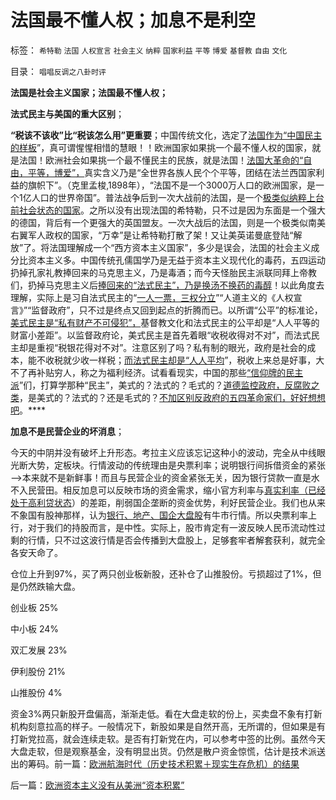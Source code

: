 # 法国最不懂人权；加息不是利空

标签： `希特勒` `法国` `人权宣言` `社会主义` `纳粹` `国家利益` `平等` `博爱` `基督教` `自由` `文化` 

目录： `唱唱反调之八卦时评`

**法国是社会主义国家；法国最不懂人权；**

**法式民主与美国的重大区别**；

**“税该不该收”比“税该怎么用”更重要**；中国传统文化，选定了[法国作为“中国民主的样板](../../../2011/6/21/国民性本善，监管欲望就是邪恶.md)”，真可谓惺惺相惜的慧眼！！欧洲国家如果挑一个最不懂人权的国家，就是法国！欧洲社会如果挑一个最不懂民主的民族，就是法国！[法国大革命的“自由，平等，博爱”，](../../../2010/3/18/“自由平等”同样是极权主义的有效工具！.md)真实含义乃是“全世界各族人民个个平等，团结在法兰西国家利益的旗帜下”。（克里孟梭,1898年），“法国不是一个3000万人口的欧洲国家，是一个1亿人口的世界帝国”。普法战争后到一次大战前的法国，是一个[极类似纳粹上台前社会状态的国家](../../../2011/3/12/“妖魔化希特勒”掩盖了危险的社会规律.md)。之所以没有出现法国的希特勒，只不过是因为东面是一个强大的德国，背后有一个更强大的英国盟友。一次大战后的法国，则是一个极类似南美右翼军人政权的国家，“万幸”是让希特勒打散了架！又让美英诺曼底登陆“解放”了。将法国理解成一个“西方资本主义国家”，多少是误会，法国的社会主义成分比资本主义多。中国传统孔儒国学乃是无益于资本主义现代化的毒药，五四运动扔掉孔家礼教捧回来的马克思主义，乃是毒酒；而今天怪胎民主派联同拜上帝教们，扔掉马克思主义后[捧回来的“法式民主”，乃是换汤不换药的毒醇](../../../2009/6/29/法式民主可能方便了民粹希特勒上台.md)！以此角度去理解，实际上是习自法式民主的“[一人一票，三权分立](../../../2009/6/21/为什么一人一票三权分立不是民主.md)”“人道主义的《人权宣言》”“监督政府”，只不过是终点又回到起点的折腾而已。以所谓“公平”的标准论，[美式民主是“私有财产不可侵犯”，](../../../2011/5/9/弗吉尼亚王朝对美国民主的意义.md)基督教文化和法式民主的公平却是“人人平等的财富小差距”。以监督政府论，美式民主是首先着眼“收税收得对不对”，而法式民主却是重视“税银花得对不对”。注意区别了吗？私有制的眼光，政府是社会的成本，能不收税就少收一样税；[而法式民主却是“人人平均](../../../2009/6/16/法式民主的三权分立可能形成多数人对少数人的暴政.md)”，税收上来总是好事，大不了再补贴穷人，称之为福利经济。试看看现实，中国的那些[“信仰牌的民主派](../../../2009/11/12/小农意识的暴力倾向和文革.md)”们，打算学那种“民主”，美式的？法式的？毛式的？[道德监控政府，反腐败之类](../../../2010/4/29/维护公有制公值耗散经济结构的三种人.md)，是美式的？法式的？还是毛式的？[不加区别反政府的五四革命家们，好好想想吧](../../../2010/3/21/中国的民主要慢慢来！摸着石头过河是真理！.md)。****

**加息不是民营企业的坏消息**；



今天的中阴并没有破坏上升形态。考拉主义应该忘记这种小的波动，完全从中线眼光断大势，定板块。行情波动的传统理由是央票利率；说明银行间拆借资金的紧张——>本来就不是新鲜事！而且与民营企业的资金紧张无关，因为银行贷款一直是水不入民营田。相反加息可以反映市场的资金需求，缩小官方利率与[真实利率（已经处于高利贷状态](../../../2011/8/13/高利贷救世界；金融垄断是命门.md)）的差距，削弱国企垄断的资金优势，利好民营企业。我们也从来不象国有股神那样，认为[银行、地产、国企大盘股](../../../2011/4/7/银行地产和ST的逆反投资.md)有牛市行情。所以央票利率上行，对于我们的持股而言，是中性。实际上，股市肯定有一波反映人民币流动性过剩的行情，只不过这波行情是否会传播到大盘股上，足够套牢者解套获利，就完全各安天命了。



仓位上升到97%，买了两只创业板新股，还补仓了山推股份。亏损超过了1%，但是仍然跌输大盘。

创业板 25%

中小板 24%

双汇发展 23%

伊利股份 21%

山推股份 4%

资金3%两只新股开盘偏高，渐渐走低。看在大盘走软的份上，买卖盘不象有打新机构刻意拉高的样子。一般情况下，新股如果是自然开高，无所谓的，但如果是有打新党拉高，就会连续走软。是否有打新党在内，可以参考中签的比例。虽然今天大盘走软，但是观察基金，没有明显出货。仍然是散户资金惊慌，估计是技术派送出的筹码。前一篇：[欧洲航海时代（历史技术积累＋现实生存危机）的结果](../../../2011/8/17/欧洲航海时代（历史技术积累＋现实生存危机）的结果.md)

后一篇：[欧洲资本主义没有从美洲“资本积累”](../../../2011/8/18/欧洲资本主义没有从美洲“资本积累”.md)
